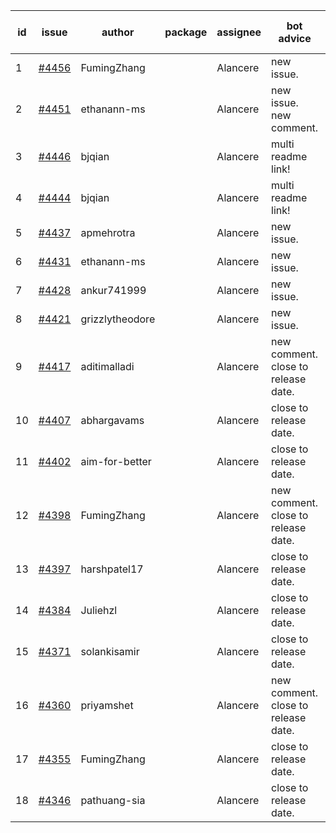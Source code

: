 | id | issue | author | package | assignee | bot advice | created date of issue | target release date | date from target |
| ------ | ------ | ------ | ------ | ------ | ------ | ------ | ------ | :-----: |
| 1 | [#4456](https://github.com/Azure/sdk-release-request/issues/4456) | FumingZhang |  | Alancere | new issue. | 08-23 | 09-22 |  |
| 2 | [#4451](https://github.com/Azure/sdk-release-request/issues/4451) | ethanann-ms |  | Alancere | new issue. new comment. | 08-17 | 09-22 |  |
| 3 | [#4446](https://github.com/Azure/sdk-release-request/issues/4446) | bjqian |  | Alancere | multi readme link! | 08-17 | 09-22 |  |
| 4 | [#4444](https://github.com/Azure/sdk-release-request/issues/4444) | bjqian |  | Alancere | multi readme link! | 08-17 | 09-22 |  |
| 5 | [#4437](https://github.com/Azure/sdk-release-request/issues/4437) | apmehrotra |  | Alancere | new issue. | 08-16 | 09-22 |  |
| 6 | [#4431](https://github.com/Azure/sdk-release-request/issues/4431) | ethanann-ms |  | Alancere | new issue. | 08-15 | 09-22 |  |
| 7 | [#4428](https://github.com/Azure/sdk-release-request/issues/4428) | ankur741999 |  | Alancere | new issue. | 08-14 | 09-22 |  |
| 8 | [#4421](https://github.com/Azure/sdk-release-request/issues/4421) | grizzlytheodore |  | Alancere | new issue. | 08-12 | 09-22 |  |
| 9 | [#4417](https://github.com/Azure/sdk-release-request/issues/4417) | aditimalladi |  | Alancere | new comment. close to release date.  | 08-11 | 08-25 | 1 |
| 10 | [#4407](https://github.com/Azure/sdk-release-request/issues/4407) | abhargavams |  | Alancere | close to release date.  | 08-08 | 08-25 | 1 |
| 11 | [#4402](https://github.com/Azure/sdk-release-request/issues/4402) | aim-for-better |  | Alancere | close to release date.  | 08-08 | 08-25 | 1 |
| 12 | [#4398](https://github.com/Azure/sdk-release-request/issues/4398) | FumingZhang |  | Alancere | new comment. close to release date.  | 08-08 | 08-25 | 1 |
| 13 | [#4397](https://github.com/Azure/sdk-release-request/issues/4397) | harshpatel17 |  | Alancere | close to release date.  | 08-07 | 08-25 | 1 |
| 14 | [#4384](https://github.com/Azure/sdk-release-request/issues/4384) | Juliehzl |  | Alancere | close to release date.  | 08-02 | 08-25 | 1 |
| 15 | [#4371](https://github.com/Azure/sdk-release-request/issues/4371) | solankisamir |  | Alancere | close to release date.  | 07-27 | 08-25 | 1 |
| 16 | [#4360](https://github.com/Azure/sdk-release-request/issues/4360) | priyamshet |  | Alancere | new comment. close to release date.  | 07-25 | 08-25 | 1 |
| 17 | [#4355](https://github.com/Azure/sdk-release-request/issues/4355) | FumingZhang |  | Alancere | close to release date.  | 07-21 | 08-25 | 1 |
| 18 | [#4346](https://github.com/Azure/sdk-release-request/issues/4346) | pathuang-sia |  | Alancere | close to release date.  | 07-19 | 08-25 | 1 |
